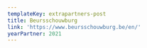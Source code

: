 ```yaml
---
templateKey: extrapartners-post
title: Beursschouwburg
link: 'https://www.beursschouwburg.be/en/'
yearPartner: 2021
---
```

